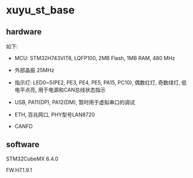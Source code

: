 # xuyu_st_base



## hardware

如下:

- MCU: STM32H743VIT6, LQFP100, 2MB Flash, 1MB RAM, 480 MHz

- 外部晶振 25MHz
- 指示灯: LED0~5(PE2, PE3, PE4, PE5, PA15, PC10), 偶数红灯, 奇数绿灯, 低电平点亮, 用于电源和CAN总线状态指示
- USB, PA11(DP), PA12(DM), 暂时用于虚拟串口的调试
- ETH, 百兆网口, PHY型号LAN8720
- CANFD

## software

STM32CubeMX 6.4.0

FW.H7.1.9.1



















































